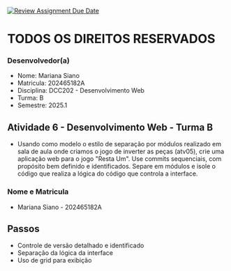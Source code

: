 [![Review Assignment Due Date](https://classroom.github.com/assets/deadline-readme-button-22041afd0340ce965d47ae6ef1cefeee28c7c493a6346c4f15d667ab976d596c.svg)](https://classroom.github.com/a/eGbVnbgN)

# TODOS OS DIREITOS RESERVADOS

### Desenvolvedor(a)
* Nome: Mariana Siano
* Matricula: 202465182A
* Disciplina: DCC202 - Desenvolvimento Web
* Turma: B
* Semestre: 2025.1

## Atividade 6 - Desenvolvimento Web - Turma B

* Usando como modelo o estilo de separação por módulos realizado em sala de aula onde criamos o jogo de inverter as peças (atv05), crie uma aplicação web para o jogo "Resta Um". Use commits sequenciais, com propósito bem definido e identificados. Separe em módulos e isole o código que realiza a lógica do código que controla a interface.

### Nome e Matricula

* Mariana Siano - 202465182A

## Passos

* Controle de versão detalhado e identificado
* Separação da lógica da interface
* Uso de grid para exibição